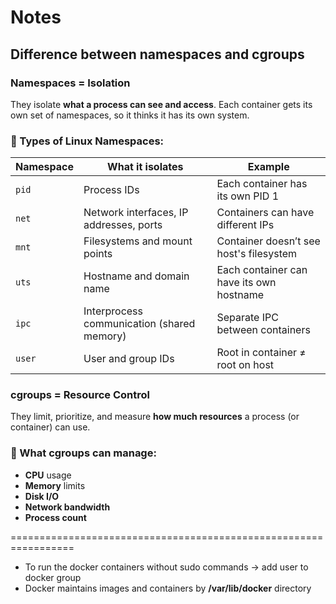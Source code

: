 # Notes

## Difference between namespaces and cgroups

### **Namespaces = Isolation**

They isolate **what a process can see and access**. Each container gets its own set of namespaces, so it thinks it has its own system.

### 🔸 Types of Linux Namespaces:

| Namespace | What it isolates | Example |
| --- | --- | --- |
| `pid` | Process IDs | Each container has its own PID 1 |
| `net` | Network interfaces, IP addresses, ports | Containers can have different IPs |
| `mnt` | Filesystems and mount points | Container doesn’t see host's filesystem |
| `uts` | Hostname and domain name | Each container can have its own hostname |
| `ipc` | Interprocess communication (shared memory) | Separate IPC between containers |
| `user` | User and group IDs | Root in container ≠ root on host |

### **cgroups = Resource Control**

They limit, prioritize, and measure **how much resources** a process (or container) can use.

### 🔸 What cgroups can manage:

- **CPU** usage
- **Memory** limits
- **Disk I/O**
- **Network bandwidth**
- **Process count**

=================================================================

- To run the docker containers without sudo commands → add user to docker group
- Docker maintains images and containers by **/var/lib/docker** directory
